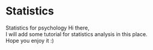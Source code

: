 # Statistics
Statistics for psychology
Hi there,  
I will add some tutorial for statistics analysis in this place.  
Hope you enjoy it :)
